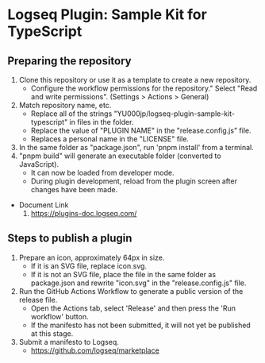 # Logseq Plugin: Sample Kit for TypeScript

<!-- 

- Not published yet 👷🚧

> [Release](https://github.com/YU000jp/logseq-plugin-sample-kit-typescript/releases) information is on the right. Load files at developer mode.

[![latest release version](https://img.shields.io/github/v/release/YU000jp/logseq-plugin-sample-kit-typescript)](https://github.com/YU000jp/logseq-plugin-sample-kit-typescript/releases)
[![Downloads](https://img.shields.io/github/downloads/YU000jp/logseq-plugin-sample-kit-typescript/total.svg)](https://github.com/YU000jp/logseq-plugin-sample-kit-typescript/releases)

---

-->

<!-- start doc -->

## Preparing the repository

1. Clone this repository or use it as a template to create a new repository.
   - Configure the workflow permissions for the repository." Select "Read and write permissions". (Settings > Actions > General)
1. Match repository name, etc.
   - Replace all of the strings "YU000jp/logseq-plugin-sample-kit-typescript" in files in the folder.
   - Replace the value of "PLUGIN NAME" in the "release.config.js" file.
   - Replaces a personal name in the "LICENSE" file.
1. In the same folder as "package.json", run 'pnpm install' from a terminal.
1. "pnpm build" will generate an executable folder (converted to JavaScript).
   - It can now be loaded from developer mode.
   - During plugin development, reload from the plugin screen after changes have been made.
- Document Link
  1. https://plugins-doc.logseq.com/

## Steps to publish a plugin

1. Prepare an icon, approximately 64px in size.
   - If it is an SVG file, replace icon.svg.
   - If it is not an SVG file, place the file in the same folder as package.json and rewrite "icon.svg" in the "release.config.js" file.
1. Run the GitHub Actions Workflow to generate a public version of the release file.
   - Open the Actions tab, select 'Release' and then press the 'Run workflow' button.
   - If the manifesto has not been submitted, it will not yet be published at this stage.
1. Submit a manifesto to Logseq.
   - https://github.com/logseq/marketplace

<!-- end -->

<!--

## Features

1. A
1. B
1. C

---

## Getting Started

### Install from Logseq Marketplace (Coming👷🚧)

- Press [`---`] on the top right toolbar to open [`Plugins`]. Select marketplace. Type `WORD` in the search field, select it from the search results and install

-->